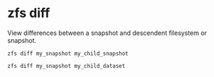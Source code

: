 # zfs diff

View differences between a snapshot and descendent filesystem or
snapshot.

	zfs diff my_snapshot my_child_snapshot

	zfs diff my_snapshot my_child_dataset
